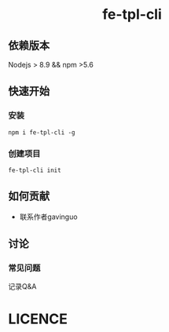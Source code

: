 <div align="center">
    <h1>fe-tpl-cli</h1>
</div> 

## 依赖版本
Nodejs > 8.9 && npm >5.6

## 快速开始

### 安装
``` npm i fe-tpl-cli -g ```

### 创建项目
``` fe-tpl-cli init ```

## 如何贡献
* 联系作者gavinguo

## 讨论
### 常见问题
记录Q&A

# LICENCE